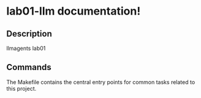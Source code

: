 # lab01-llm documentation!

## Description

llmagents lab01

## Commands

The Makefile contains the central entry points for common tasks related to this project.

